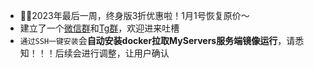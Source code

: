 - 🎉🎉2023年最后一周，终身版3折优惠啦！1月1号恢复原价～
- 建立了一个[微信群](https://plugin.codeloverme.cn/img/wechat.jpg)和[Tg群](https://t.me/+TpAft0JOKUY4M2Q1)，欢迎进来吐槽
- `通过SSH一键安装`会**自动安装docker拉取MyServers服务端镜像运行**，请悉知！！！后续会进行调整，让用户确认